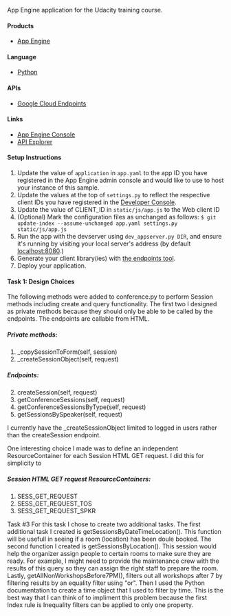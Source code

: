 App Engine application for the Udacity training course.

#### Products
- [App Engine][1]

#### Language
- [Python][2]

#### APIs
- [Google Cloud Endpoints][3]

#### Links
- [App Engine Console][7]
- [API Explorer][8]

#### Setup Instructions
1. Update the value of `application` in `app.yaml` to the app ID you
   have registered in the App Engine admin console and would like to use to host
   your instance of this sample.
1. Update the values at the top of `settings.py` to
   reflect the respective client IDs you have registered in the
   [Developer Console][4].
1. Update the value of CLIENT_ID in `static/js/app.js` to the Web client ID
1. (Optional) Mark the configuration files as unchanged as follows:
   `$ git update-index --assume-unchanged app.yaml settings.py static/js/app.js`
1. Run the app with the devserver using `dev_appserver.py DIR`, and ensure it's running by visiting
   your local server's address (by default [localhost:8080][5].)
1. Generate your client library(ies) with [the endpoints tool][6].
1. Deploy your application.


[1]: https://developers.google.com/appengine
[2]: http://python.org
[3]: https://developers.google.com/appengine/docs/python/endpoints/
[4]: https://console.developers.google.com/
[5]: https://localhost:8080/
[6]: https://developers.google.com/appengine/docs/python/endpoints/endpoints_tool
[7]: https://console.developers.google.com/project
[8]: https://apis-explorer.appspot.com/apis-explorer/?base=https://conferencecentral-1184.appspot.com/_ah/api#p/


#### Task 1: Design Choices

The following methods were added to conference.py to perform Session methods including create and query functionality. The first two I designed as private methods because they should only be able to be called by the endpoints. The endpoints are callable from HTML.
##### Private methods:
1. _copySessionToForm(self, session)
1. _createSessionObject(self, request)

##### Endpoints:
2. createSession(self, request)
2. getConferenceSessions(self, request)
2. getConferenceSessionsByType(self, request)
2. getSessionsBySpeaker(self, request)

I currently have the _createSessionObject limited to logged in users rather than the createSession endpoint.

One interesting choice I made was to define an independent ResourceContainer for each Session HTML GET request. I did this for simplicity to 
##### Session HTML GET request ResourceContainers:
1. SESS_GET_REQUEST
1. SESS_GET_REQUEST_TOS 
1. SESS_GET_REQUEST_SPKR 

Task #3
For this task I chose to create two additional tasks. The first additional task I created is getSessionsByDateTimeLocation(). This function will be usefull in seeing if a room (location) has been doule booked. The second function I created is getSessionsByLocation(). This session would help the organizer assign people to certain rooms to make sure they are ready. For example, I might need to provide the maintenance crew with the results of this query so they can assign the right staff to prepare the room. Lastly, getAllNonWorkshopsBefore7PM(), filters out all workshops after 7 by filtering results by an equality filter using "or". Then I used the Python documentation to create a time object that I used to filter by time. This is the best way that I can think of to impliment this problem because the first Index rule is Inequality filters can be applied to only one property. 